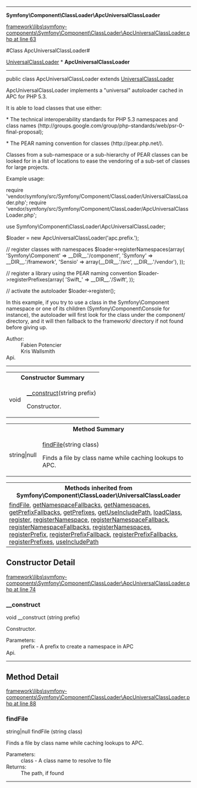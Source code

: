 

- - -

**Symfony\Component\ClassLoader\ApcUniversalClassLoader**


<a href="https://github.com/JeyDotC/Hirudo/blob/master/framework/libs/symfony-components/Symfony/Component/ClassLoader/ApcUniversalClassLoader.php#L63" >framework\libs\symfony-components\Symfony\Component\ClassLoader\ApcUniversalClassLoader.php at line 63</a>

#Class ApcUniversalClassLoader#

<a href="">UniversalClassLoader</a>
    * **ApcUniversalClassLoader**




- - -

<p class="signature"><span class='k'>public  class</span> <span class='nx'>ApcUniversalClassLoader</span>
extends <a href="">UniversalClassLoader</a>

</p>

<div class="comment" id="overview_description"><p>ApcUniversalClassLoader implements a "universal" autoloader cached in APC for PHP 5.3.</p><p>It is able to load classes that use either:</p><p>* The technical interoperability standards for PHP 5.3 namespaces and
class names (http://groups.google.com/group/php-standards/web/psr-0-final-proposal);</p><p>* The PEAR naming convention for classes (http://pear.php.net/).</p><p>Classes from a sub-namespace or a sub-hierarchy of PEAR classes can be
looked for in a list of locations to ease the vendoring of a sub-set of
classes for large projects.</p><p>Example usage:</p><p>require 'vendor/symfony/src/Symfony/Component/ClassLoader/UniversalClassLoader.php';
require 'vendor/symfony/src/Symfony/Component/ClassLoader/ApcUniversalClassLoader.php';</p><p>use Symfony\Component\ClassLoader\ApcUniversalClassLoader;</p><p>$loader = new ApcUniversalClassLoader('apc.prefix.');</p><p>// register classes with namespaces
$loader->registerNamespaces(array(
'Symfony\Component' => __DIR__.'/component',
'Symfony'           => __DIR__.'/framework',
'Sensio'            => array(__DIR__.'/src', __DIR__.'/vendor'),
));</p><p>// register a library using the PEAR naming convention
$loader->registerPrefixes(array(
'Swift_' => __DIR__.'/Swift',
));</p><p>// activate the autoloader
$loader->register();</p><p>In this example, if you try to use a class in the Symfony\Component
namespace or one of its children (Symfony\Component\Console for instance),
the autoloader will first look for the class under the component/
directory, and it will then fallback to the framework/ directory if not
found before giving up.</p></div>

<dl>
<dt>Author:</dt>
<dd>Fabien Potencier <fabien@symfony.com></dd>
<dd>Kris Wallsmith <kris@symfony.com></dd>
<dt>Api.</dt>
</dl>


- - -

<table id="summary_constructor">
<tr><th colspan="2">Constructor Summary</th></tr>
<tr>
<td><span class='k'></span> <span class='nx'>void</span></td>
<td class="description"><p class="name"><a href="#__construct">__construct</a>(string prefix)</p><p class="description">Constructor.</p></td>
</tr>
</table>

<table id="summary_method">
<tr><th colspan="2">Method Summary</th></tr>
<tr>
<td><span class='k'></span> <span class='nx'>string|null</span></td>
<td class="description"><p class="name"><a href="#findfile">findFile</a>(string class)</p><p class="description">Finds a file by class name while caching lookups to APC.</p></td>
</tr>
</table>

<table class="inherit">
<tr><th colspan="2">Methods inherited from Symfony\Component\ClassLoader\UniversalClassLoader</th></tr>
<tr><td><a href="">findFile</a>, <a href="">getNamespaceFallbacks</a>, <a href="">getNamespaces</a>, <a href="">getPrefixFallbacks</a>, <a href="">getPrefixes</a>, <a href="">getUseIncludePath</a>, <a href="">loadClass</a>, <a href="">register</a>, <a href="">registerNamespace</a>, <a href="">registerNamespaceFallback</a>, <a href="">registerNamespaceFallbacks</a>, <a href="">registerNamespaces</a>, <a href="">registerPrefix</a>, <a href="">registerPrefixFallback</a>, <a href="">registerPrefixFallbacks</a>, <a href="">registerPrefixes</a>, <a href="">useIncludePath</a></td></tr></table>

<h2 id="detail_method">Constructor Detail</h2>

<a href="https://github.com/JeyDotC/Hirudo/blob/master/framework/libs/symfony-components/Symfony/Component/ClassLoader/ApcUniversalClassLoader.php#L74" >framework\libs\symfony-components\Symfony\Component\ClassLoader\ApcUniversalClassLoader.php at line 74</a>

<h3 id="__construct">__construct</h3>
<span class='k'></span> <span class='nx'>void</span> <span class='nf'>__construct</span> (string prefix)

<div class="details">
<p>Constructor.</p><dl>
<dt>Parameters:</dt>
<dd>prefix - A prefix to create a namespace in APC</dd>
<dt>Api.</dt>
</dl>

</div>

- - -

<h2 id="detail_method">Method Detail</h2>

<a href="https://github.com/JeyDotC/Hirudo/blob/master/framework/libs/symfony-components/Symfony/Component/ClassLoader/ApcUniversalClassLoader.php#L88" >framework\libs\symfony-components\Symfony\Component\ClassLoader\ApcUniversalClassLoader.php at line 88</a>

<h3 id="findFile()">findFile</h3>
<span class='k'></span> <span class='nx'>string|null</span> <span class='nf'>findFile</span> (string class)

<div class="details">
<p>Finds a file by class name while caching lookups to APC.</p><dl>
<dt>Parameters:</dt>
<dd>class - A class name to resolve to file</dd>
<dt>Returns:</dt>
<dd>The path, if found</dd>
</dl>

</div>

- - -

